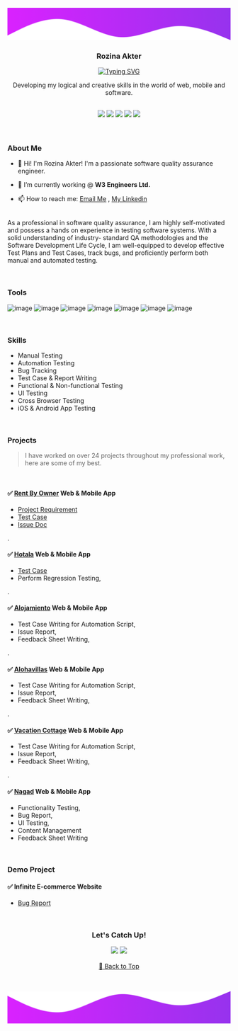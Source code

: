 ![top_banner](https://raw.githubusercontent.com/Rozinaranu/portfolio/main/assets/wavetop.png)

<div align='center'>
<h3>Rozina Akter</h3>
<a href="https://git.io/typing-svg"><img src="https://readme-typing-svg.demolab.com?font=Questrial&weight=600&pause=1500&color=9733EE&center=true&vCenter=true&random=false&width=435&lines=Software+Quality+Assurance+Engineer;Ensuring+Quality+for+Web+%26+Mobile+Apps" alt="Typing SVG" /></a>
<p>Developing my logical and creative skills in the world of web, mobile and software.</p>
</div>
<br>

<div align='center'>
<a href="https://github.com/Rozinaranu/portfolio/edit/main/README.md#about-me"><img src="https://img.shields.io/badge/About%20Me-8A2BE2"></a>
<a href="https://drive.google.com/file/d/1hgPgQ0omiLe6d0BqBAqAr8EPrdk5kTEV/view?fbclid=IwAR3Pyf9_dFKDlxcKPD9YSdHyJO5xbrh6sOj12hOPqNQYd4QYttyxXskVQCM"><img src="https://img.shields.io/badge/Download%20My%20CV-8A2BE2"></a>  
<a href="https://github.com/Rozinaranu/portfolio/edit/main/README.md#tools"><img src="https://img.shields.io/badge/Tools%20I%20Use-8A2BE2"></a>  
<a href="https://github.com/Rozinaranu/portfolio/edit/main/README.md#skills"><img src="https://img.shields.io/badge/Skills-8A2BE2"></a>  
<a href="https://github.com/Rozinaranu/portfolio/edit/main/README.md#projects"><img src="https://img.shields.io/badge/Projects-8A2BE2"></a>  
</div>

<br>
<br>
 
### About Me

- 👋 Hi! I'm Rozina Akter! I'm a passionate software quality assurance engineer. 

- 💼 I’m currently working @ **W3 Engineers Ltd.**

- 📫 How to reach me: [Email Me](mailto:ranu.maisha18@gmail.com) , [My Linkedin](https://www.linkedin.com/in/rozina-ranu-540424215)

<p align="left">
<br/>As a professional in software quality assurance, I am highly self-motivated and possess a hands on experience in testing software systems. With a solid understanding of industry-
standard QA methodologies and the Software Development Life Cycle, I am well-equipped to develop effective Test Plans and Test Cases, track bugs, and proficiently perform
both manual and automated testing.
</p>

<br>


### Tools

![image](https://img.shields.io/badge/Postman-FF6C37?style=for-the-badge&logo=Postman&logoColor=white)
![image](https://img.shields.io/badge/Selenium-43B02A?style=for-the-badge&logo=Selenium&logoColor=white)
![image](	https://img.shields.io/badge/Trello-0052CC?style=for-the-badge&logo=trello&logoColor=white)
![image](https://img.shields.io/badge/Jira-0052CC?style=for-the-badge&logo=Jira&logoColor=white)
![image](https://img.shields.io/badge/Figma-F24E1E?style=for-the-badge&logo=figma&logoColor=white)
![image](https://img.shields.io/badge/VSCode-0078D4?style=for-the-badge&logo=visual%20studio%20code&logoColor=white)
![image](https://img.shields.io/badge/Slack-4A154B?style=for-the-badge&logo=slack&logoColor=white)

<br>

### Skills

- Manual Testing
- Automation Testing
- Bug Tracking
- Test Case & Report Writing
- Functional & Non-functional Testing
- UI Testing
- Cross Browser Testing
- iOS & Android App Testing

<br>

 ### Projects

> I have worked on over 24 projects throughout my professional work, here are some of my best.
<br>

#### ✅ [Rent By Owner](https://www.rentbyowner.com/) Web & Mobile App
- [Project Requirement](https://docs.google.com/document/d/1oq0JR_OLZCxpw2DF-qwRnOU6qzjy588p/edit?fbclid=IwAR3A6xBi3oay5eLFZLHWteKqz6mwmBWmUZNolixkdVMEi8KulBcNZdLCwA8)
- [Test Case](https://docs.google.com/spreadsheets/d/1i_1-XYE-h-1YWGeXR52tF8Z8PVrON9Ws/edit?fbclid=IwAR3fYg39pt8-My6LzhIDxl_i7cLn5auxIpcPNm5PFxabvTDEXZl7hRDm62o#gid=897443319)
- [Issue Doc](https://docs.google.com/spreadsheets/d/1ITie_V7ag-fxJ0shdpLtduNxXFDWERfmb-w-GnM6UVE/edit?fbclid=IwAR3rbBp27g62DS7likP0YYhV5hgmAy49MSw2cPzTciUejOQRLGFpV4XywWE#gid=0) 

<p>.</p>

#### ✅ [Hotala](https://www.hotala.com/) Web & Mobile App
- [Test Case](https://docs.google.com/spreadsheets/d/18BkANykKXuYnBxVQLZhBX1M757SMn6h7/edit?fbclid=IwAR3rbBp27g62DS7likP0YYhV5hgmAy49MSw2cPzTciUejOQRLGFpV4XywWE#gid=1810259130)
- Perform Regression Testing,

<p>.</p>

#### ✅ [Alojamiento](https://www.alojamiento.io/) Web & Mobile App
- Test Case Writing for Automation Script,
- Issue Report,
- Feedback Sheet Writing,

<p>.</p>

#### ✅ [Alohavillas](https://www.alohavillas.io/) Web & Mobile App
- Test Case Writing for Automation Script,
- Issue Report,
- Feedback Sheet Writing,

<p>.</p>

#### ✅ [Vacation Cottage](https://www.vacationcottages.com/) Web & Mobile App
- Test Case Writing for Automation Script,
- Issue Report,
- Feedback Sheet Writing,

<p>.</p>

#### ✅ [Nagad](https://nagad.com.bd/) Web & Mobile App
- Functionality Testing,
- Bug Report,
- UI Testing,
- Content Management
- Feedback Sheet Writing
      
<br>

### Demo Project

#### ✅ Infinite E-commerce Website
- [Bug Report](https://docs.google.com/spreadsheets/d/120ECgtZ_SVK7k-GLyh0bGGvoF959pNR7j7CECIm20Vo/edit?fbclid=IwAR0P5r6aDcBdSKs6FGym11i_Tzr4mZZgOyNkp-2iMwi9EFPMtT74VEQ_l5Y#gid=0)

<br>

<div align='center'>
<h3>Let's Catch Up!</h3>
 <a href="https://www.linkedin.com/in/rozina-ranu-540424215"><img src="https://img.shields.io/badge/LinkedIn-0077B5?style=for-the-badge&logo=linkedin&logoColor=white"></a>  
 <a href="mailto:ranu.maisha18@gmail.com"><img src="https://img.shields.io/badge/Gmail-D14836?style=for-the-badge&logo=gmail&logoColor=white"></a>
</div>
<br>
<div align='center'>
 <a href="https://github.com/Rozinaranu/portfolio/edit/main/README.md#rozina-akter"> 🔼 Back to Top </a>  
</div>
<br>
<br>

![bottom_banner](https://raw.githubusercontent.com/Rozinaranu/portfolio/main/assets/wavebottom.png)
